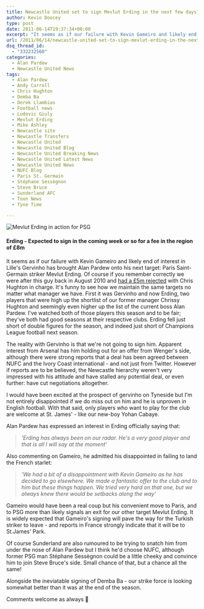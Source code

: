 ```yaml
---
title: Newcastle United set to sign Mevlut Erding in the next few days?
author: Kevin Doocey
type: post
date: 2011-06-14T19:37:34+00:00
excerpt: "It seems as if our failure with Kevin Gameiro and likely end of interest in Lille's Gervinho has brought Alan Pardew onto his next target:.."
url: /2011/06/14/newcastle-united-set-to-sign-mevlut-erding-in-the-next-few-days/
dsq_thread_id:
  - "332232560"
categories:
  - Alan Pardew
  - Newcastle United News
tags:
  - Alan Pardew
  - Andy Carroll
  - Chris Hughton
  - Demba Ba
  - Derek Llambias
  - Football news
  - Ludovic Giuly
  - Mevlut Erding
  - Mike Ashley
  - Newcastle site
  - Newcastle Transfers
  - Newcastle United
  - Newcastle United Blog
  - Newcastle United Breaking News
  - Newcastle United Latest News
  - Newcastle United News
  - NUFC Blog
  - Paris St. Germain
  - Stéphane Sessègnon
  - Steve Bruce
  - Sunderland AFC
  - Toon News
  - Tyne Time

---
```

![Mevlut Erding in action for PSG](http://www.tynetime.com/wp-content/uploads/2011/06/Mevlut-Erding.jpg "Mevlut Erding")

#### Erding - Expected to sign in the coming week or so for a fee in the region of £8m

It seems as if our failure with Kevin Gameiro and likely end of interest in Lille's Gervinho has brought Alan Pardew onto his next target: Paris Saint-Germain striker Mevlut Erding. Of course if you remember correctly we were after this guy back in August 2010 and [had a £5m rejected][1] with Chris Hughton in charge. It's funny to see how we maintain the same targets no matter what manager we  have. First it was Gervinho and now Erding, two players that were high up the shortlist of our former manager Chrissy Hughton and seemingly even higher up the list of the current boss Alan Pardew. I've watched both of those players this season and to be fair; they've both had good seasons at their respective clubs. Erding fell just short of double figures for the season, and indeed just short of Champions League football next season.

The reality with Gervinho is that we're not going to sign him. Apparent interest from Arsenal has him holding out for an offer from Wenger's side, although there were strong reports that a deal has been agreed between NUFC and the Ivory Coast international - and not just from Twitter. However if reports are to be believed, the Newcastle hierarchy weren't very impressed with his attitude and have stalled any potential deal, or even further: have cut negotiations altogether.

I would have been excited at the prospect of gervinho on Tyneside but I'm not entirely disappointed if we do miss out on him and he is unproven in English football. With that said, only players who want to play for the club are welcome at St. James' - like our new-boy Yohan Cabaye.

Alan Pardew has expressed an interest in Erding officially saying that:

> _'Erding has always been on our radar. He's a very good player and that is all I will say at the moment'_

Also commenting on Gameiro, he admitted his disappointed in failing to land the French starlet:

> _'We had a bit of a disappointment with Kevin Gameiro as he has decided to go elsewhere. We made a fantastic offer to the club and to him but these things happen. We tried very hard on that one, but we always knew there would be setbacks along the way'_

Gameiro would have been a real coup but his convenient move to Paris, and to PSG more than likely signals an exit for our other target Mevlut Erding. It is widely expected that Gameiro's signing will pave the way for the Turkish striker to leave - and reports in France strongly indicate that it will be to St.James' Park.

Of course Sunderland are also rumoured to be trying to snatch him from under the nose of Alan Pardew but I think he'd choose NUFC, although former PSG man Stéphane Sessègnon could be a little cheeky and convince him to join Steve Bruce's side. Small chance of that, but a chance all the same!

Alongside the ineviatable signing of Demba Ba - our strike force is looking somewhat better than it was at the end of the season.

Comments welcome as always 🙂

 [1]: http://www.tynetime.com/2010/08/10/newcastle-united-have-5m-offer-for-mevlut-erding-rejected/
